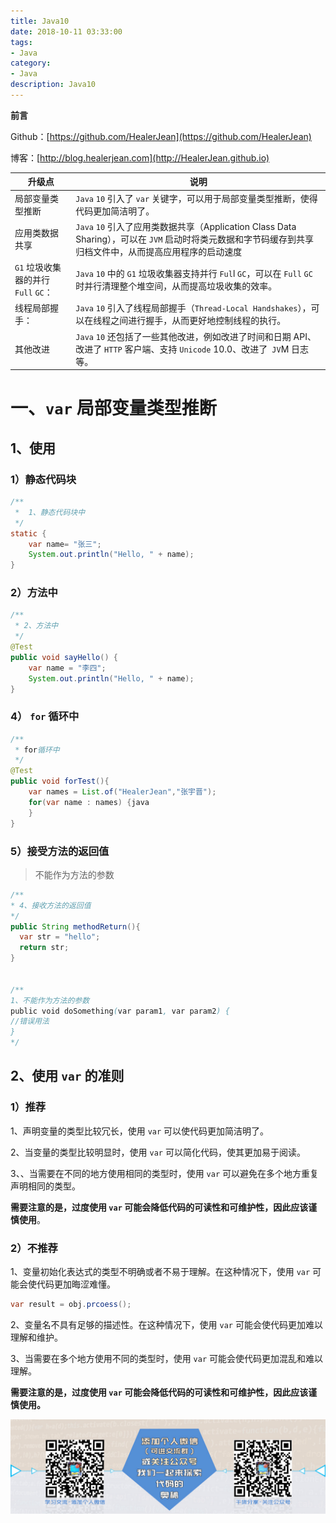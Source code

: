 ```yaml
---
title: Java10
date: 2018-10-11 03:33:00
tags: 
- Java
category: 
- Java
description: Java10
---
```

**前言**     

 Github：[https://github.com/HealerJean](https://github.com/HealerJean)         

 博客：[http://blog.healerjean.com](http://HealerJean.github.io)             

| 升级点                              | 说明                                                         |
| ----------------------------------- | ------------------------------------------------------------ |
| 局部变量类型推断                    | `Java` `10` 引入了 `var` 关键字，可以用于局部变量类型推断，使得代码更加简洁明了。 |
| 应用类数据共享                      | `Java` `10` 引入了应用类数据共享（Application Class Data Sharing），可以在 `JVM` 启动时将类元数据和字节码缓存到共享归档文件中，从而提高应用程序的启动速度 |
| `G1` 垃圾收集器的并行 `Full` `GC`： | `Java` `10` 中的 `G1` 垃圾收集器支持并行 `Ful`l `GC`，可以在 `Full` `GC` 时并行清理整个堆空间，从而提高垃圾收集的效率。 |
| 线程局部握手：                      | `Java` `10` 引入了线程局部握手（`Thread-Local Handshakes`），可以在线程之间进行握手，从而更好地控制线程的执行。 |
| 其他改进                            | `Java` `10` 还包括了一些其他改进，例如改进了时间和日期 API、改进了 `HTTP` 客户端、支持 `Unicode` 10.0、改进了` JV`M 日志等。 |





# 一、`var` 局部变量类型推断

## 1、使用

### 1）静态代码块

```java
/**
 *  1、静态代码块中
 */
static {
    var name= "张三";
    System.out.println("Hello, " + name);
}

```

### 2）方法中

```java
/**
 * 2、方法中
 */
@Test
public void sayHello() {
    var name = "李四";
    System.out.println("Hello, " + name);
}

```



### 4） `for` 循环中

```java
/**
 * for循环中
 */
@Test
public void forTest(){
    var names = List.of("HealerJean","张宇晋");
    for(var name : names) {java
    }
}
```



### 5）接受方法的返回值

> 不能作为方法的参数

```java
/**
* 4、接收方法的返回值
*/
public String methodReturn(){
  var str = "hello";
  return str;
}


/** 
1、不能作为方法的参数
public void doSomething(var param1, var param2) {
//错误用法
}
*/

```



## 2、使用 `var` 的准则

### 1）推荐

1、声明变量的类型比较冗长，使用 `var` 可以使代码更加简洁明了。    

2、当变量的类型比较明显时，使用 `var` 可以简化代码，使其更加易于阅读。    

3、、当需要在不同的地方使用相同的类型时，使用 `var` 可以避免在多个地方重复声明相同的类型。     

**需要注意的是，过度使用 `var` 可能会降低代码的可读性和可维护性，因此应该谨慎使用**。



### 2）不推荐

1、变量初始化表达式的类型不明确或者不易于理解。在这种情况下，使用 `var` 可能会使代码更加晦涩难懂。    

```java
var result = obj.prcoess(); 
```

2、变量名不具有足够的描述性。在这种情况下，使用 `var` 可能会使代码更加难以理解和维护。     

3、当需要在多个地方使用不同的类型时，使用 `var` 可能会使代码更加混乱和难以理解。    

**需要注意的是，过度使用 `var` 可能会降低代码的可读性和可维护性，因此应该谨慎使用。**



















![ContactAuthor](https://raw.githubusercontent.com/HealerJean/HealerJean.github.io/master/assets/img/artical_bottom.jpg)



  




<!-- Gitalk 评论 start  -->

<link rel="stylesheet" href="https://unpkg.com/gitalk/dist/gitalk.css">

<script src="https://unpkg.com/gitalk@latest/dist/gitalk.min.js"></script> 
<div id="gitalk-container"></div>    
 <script type="text/javascript">
    var gitalk = new Gitalk({
		clientID: `1d164cd85549874d0e3a`,
		clientSecret: `527c3d223d1e6608953e835b547061037d140355`,
		repo: `HealerJean.github.io`,
		owner: 'HealerJean',
		admin: ['HealerJean'],
		id: '1s9WFkp3jHJAy2Dr',
    });
    gitalk.render('gitalk-container');
</script> 
<!-- Gitalk end -->

